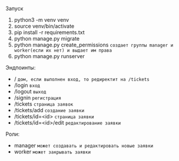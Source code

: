 Запуск
1. python3 -m venv venv
2. source venv/bin/activate
3. pip install -r requirements.txt
4. python manage.py migrate
5. python manage.py create_permissions `создает группы manager и worker(если их нет) и выдает им права`
6. python manage.py runserver

Эндпоинты:
- / `дом, если выполнен вход, то редиректит на /tickets`
- /login `вход`
- /logout `выход`
- /signin `регистрация`
- /tickets `страница заявок`
- /tickets/add `создание заявки`
- /tickets/id=\<id> `страница заявки`
- /tickets/id=\<id>/edit `редактирование заявки`

Роли:
- manager `может создавать и редактировать новые заявки`
- worker `может закрывать заявки`